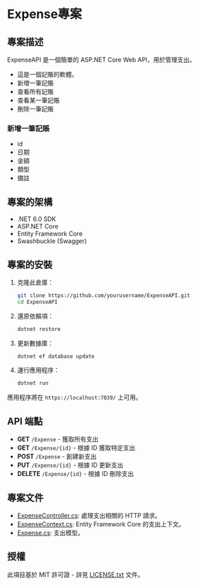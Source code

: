 # Expense專案

## 專案描述

ExpenseAPI 是一個簡單的 ASP.NET Core Web API，用於管理支出。

- 這是一個記賬的軟體。
- 新增一筆記賬
- 查看所有記賬
- 查看某一筆記賬
- 刪除一筆記賬

### 新增一筆記賬
- id
- 日期
- 金額
- 類型
- 備註

## 專案的架構

- .NET 6.0 SDK
- ASP.NET Core
- Entity Framework Core
- Swashbuckle (Swagger)

## 專案的安裝

1. 克隆此倉庫：

    ```sh
    git clone https://github.com/yourusername/ExpenseAPI.git
    cd ExpenseAPI
    ```

2. 還原依賴項：

    ```sh
    dotnet restore
    ```

3. 更新數據庫：

    ```sh
    dotnet ef database update
    ```

4. 運行應用程序：

    ```sh
    dotnet run
    ```

應用程序將在 `https://localhost:7039/` 上可用。

## API 端點

- **GET** `/Expense` - 獲取所有支出
- **GET** `/Expense/{id}` - 根據 ID 獲取特定支出
- **POST** `/Expense` - 創建新支出
- **PUT** `/Expense/{id}` - 根據 ID 更新支出
- **DELETE** `/Expense/{id}` - 根據 ID 刪除支出

## 專案文件

- [ExpenseController.cs](ExpenseAPI/Controllers/ExpenseController.cs): 處理支出相關的 HTTP 請求。
- [ExpenseContext.cs](ExpenseAPI/Models/ExpenseContext.cs): Entity Framework Core 的支出上下文。
- [Expense.cs](ExpenseAPI/Models/Expense.cs): 支出模型。

## 授權

此項目基於 MIT 許可證 - 詳見 [LICENSE.txt](LICENSE.txt) 文件。